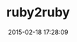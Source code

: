 ---
layout: post
title:  "ruby2ruby"
repo:   "seattlerb/ruby2ruby"
date:   2015-02-18 17:28:09
gemurl: https://github.com/seattlerb/ruby2ruby
---